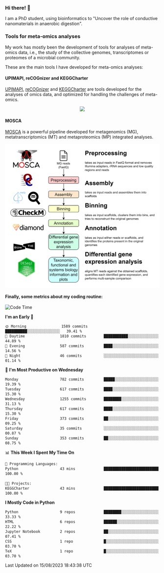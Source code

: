 ### Hi there! 👋

I am a PhD student, using bioinformatics to "Uncover the role of conductive nanomaterials in anaerobic digestion".

### Tools for meta-omics analyses

My work has mostly been the development of tools for analyses of meta-omics data, i.e., the study of the collective genomes, transcriptomes or proteomes of a microbial community.

These are the main tools I have developed for meta-omics analyses:

#### UPIMAPI, reCOGnizer and KEGGCharter

[UPIMAPI](https://github.com/iquasere/UPIMAPI), [reCOGnizer](https://github.com/iquasere/reCOGnizer) and [KEGGCharter](https://github.com/iquasere/KEGGCharter) are tools developed for the analyses of omics data, and optimized for handling the challenges of meta-omics.

<p align="center">
    <img src="assets/annotation_paper.png">
</p>

#### MOSCA

[MOSCA](https://github.com/iquasere/MOSCA) is a powerful pipeline developed for metagenomics (MG), metatranscriptomics (MT) and metaproteomics (MP) integrated analyses.

<p align="center">
    <img src="assets/mosca_workflow.png" align="center" width="700">
</p>


#### Finally, some metrics about my coding routine:

<!--START_SECTION:waka-->
![Code Time](http://img.shields.io/badge/Code%20Time-638%20hrs%2042%20mins-blue)

**I'm an Early 🐤** 

```text
🌞 Morning                1589 commits        ██████████░░░░░░░░░░░░░░░   39.41 % 
🌆 Daytime                1810 commits        ███████████░░░░░░░░░░░░░░   44.89 % 
🌃 Evening                587 commits         ████░░░░░░░░░░░░░░░░░░░░░   14.56 % 
🌙 Night                  46 commits          ░░░░░░░░░░░░░░░░░░░░░░░░░   01.14 % 
```
📅 **I'm Most Productive on Wednesday** 

```text
Monday                   782 commits         █████░░░░░░░░░░░░░░░░░░░░   19.39 % 
Tuesday                  617 commits         ████░░░░░░░░░░░░░░░░░░░░░   15.30 % 
Wednesday                1255 commits        ████████░░░░░░░░░░░░░░░░░   31.13 % 
Thursday                 617 commits         ████░░░░░░░░░░░░░░░░░░░░░   15.30 % 
Friday                   373 commits         ██░░░░░░░░░░░░░░░░░░░░░░░   09.25 % 
Saturday                 35 commits          ░░░░░░░░░░░░░░░░░░░░░░░░░   00.87 % 
Sunday                   353 commits         ██░░░░░░░░░░░░░░░░░░░░░░░   08.75 % 
```


📊 **This Week I Spent My Time On** 

```text
💬 Programming Languages: 
Python                   43 mins             █████████████████████████   100.00 % 

🐱‍💻 Projects: 
KEGGCharter              43 mins             █████████████████████████   100.00 % 
```

**I Mostly Code in Python** 

```text
Python                   9 repos             ████████░░░░░░░░░░░░░░░░░   33.33 % 
HTML                     6 repos             ██████░░░░░░░░░░░░░░░░░░░   22.22 % 
Jupyter Notebook         2 repos             ██░░░░░░░░░░░░░░░░░░░░░░░   07.41 % 
CSS                      1 repo              █░░░░░░░░░░░░░░░░░░░░░░░░   03.70 % 
TeX                      1 repo              █░░░░░░░░░░░░░░░░░░░░░░░░   03.70 % 
```




 Last Updated on 15/08/2023 18:43:38 UTC
<!--END_SECTION:waka-->
